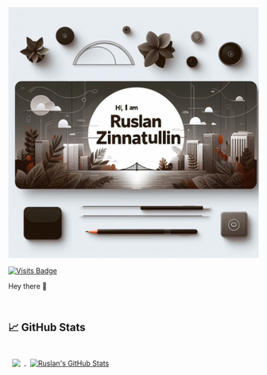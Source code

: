 [![Ruslan's GitHub Banner](./assets/GitHubHeader.png)](https://github.com/WolverRu)

[![Visits Badge](https://badges.pufler.dev/visits/WolverRu/WolverRu)](https://github.com/WolverRu)


Hey there 👋

<br>


## &#x1f4c8; GitHub Stats

<br>

<a href="https://github.com/WolverRu">
  <img align="center" style="margin:0.5rem" src="https://github-readme-stats.vercel.app/api/top-langs/?username=WolverRu&hide=html,css&title_color=ffffff&text_color=c9cacc&icon_color=4AB197&bg_color=1A2B34" />
</a>

<a href="https://github.com/WolverRu">
  <img align="center" style="margin:0.5rem" src="https://github-readme-stats.vercel.app/api?username=WolverRu&show_icons=true&line_height=27&count_private=true&title_color=ffffff&text_color=c9cacc&icon_color=4AB097&bg_color=1A2B34" alt="Ruslan's GitHub Stats" />
</a>
